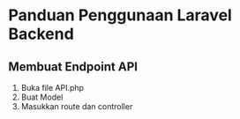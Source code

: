 # Panduan Penggunaan Laravel Backend

## Membuat Endpoint API

1. Buka file API.php
2. Buat Model
3. Masukkan route dan controller
